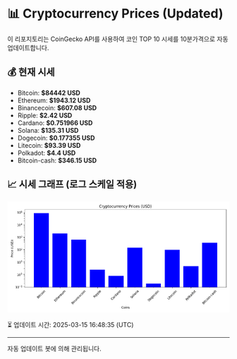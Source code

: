 
# 📊 Cryptocurrency Prices (Updated)

이 리포지토리는 CoinGecko API를 사용하여 코인 TOP 10 시세를 10분가격으로 자동 업데이트합니다.

## 💰 현재 시세
- Bitcoin: **$84442 USD**
- Ethereum: **$1943.12 USD**
- Binancecoin: **$607.08 USD**
- Ripple: **$2.42 USD**
- Cardano: **$0.751966 USD**
- Solana: **$135.31 USD**
- Dogecoin: **$0.177355 USD**
- Litecoin: **$93.39 USD**
- Polkadot: **$4.4 USD**
- Bitcoin-cash: **$346.15 USD**

## 📈 시세 그래프 (로그 스케일 적용)
![Crypto Prices](crypto_prices.png)

⏳ 업데이트 시간: 2025-03-15 16:48:35 (UTC)

---
자동 업데이트 봇에 의해 관리됩니다.
